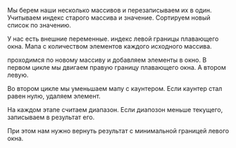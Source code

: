 Мы берем наши несколько массивов и перезаписываем их в один. Учитываем индекс старого массива и значение. Сортируем новый список по значению.

У нас есть внешние переменные.
индекс левой границы плавающего окна.
Мапа с количеством элементов каждого исходного массива.

проходимся по новому массиву и добавляем элементы в окно.
В первом цикле мы двигаем правую границу плавающего окна. А втором левую.

Во втором цикле мы уменьшаем мапу с каунтером. Если каунтер стал равен нулю, удаляем элемент.

На каждом этапе считаем диапазон. Если диапозон меньше текущего, записываем в результат его.

При этом нам нужно вернуть результат с минимальной границей левого окна.
